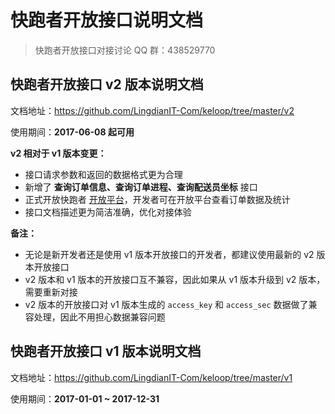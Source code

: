 # 快跑者开放接口说明文档

> 快跑者开放接口对接讨论 QQ 群：438529770

## 快跑者开放接口 v2 版本说明文档

文档地址：https://github.com/LingdianIT-Com/keloop/tree/master/v2

使用期间：**2017-06-08 起可用**

**v2 相对于 v1 版本变更：**

- 接口请求参数和返回的数据格式更为合理
- 新增了 **查询订单信息、查询订单进程、查询配送员坐标** 接口
- 正式开放快跑者 [开放平台](http://www.keloop.cn/home/open/index)，开发者可在开放平台查看订单数据及统计
- 接口文档描述更为简洁准确，优化对接体验

**备注：**

- 无论是新开发者还是使用 v1 版本开放接口的开发者，都建议使用最新的 v2 版本开放接口
- v2 版本和 v1 版本的开放接口互不兼容，因此如果从 v1 版本升级到 v2 版本，需要重新对接
- v2 版本的开放接口对 v1 版本生成的 `access_key` 和 `access_sec` 数据做了兼容处理，因此不用担心数据兼容问题

## 快跑者开放接口 v1 版本说明文档

文档地址：https://github.com/LingdianIT-Com/keloop/tree/master/v1

使用期间：**2017-01-01 ~ 2017-12-31**